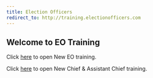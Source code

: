 ```yaml
---
title: Election Officers
redirect_to: http://training.electionofficers.com
---
```


## Welcome to EO Training

Click [here](/new-eo/) to open New EO training.

Click [here](/new-chief/) to open New Chief & Assistant Chief training.
